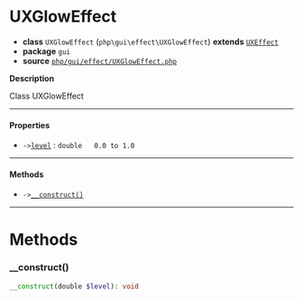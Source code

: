 # UXGlowEffect

- **class** `UXGlowEffect` (`php\gui\effect\UXGlowEffect`) **extends** [`UXEffect`](https://github.com/jphp-compiler/jphp/blob/master/jphp-gui-ext/api-docs/classes/php/gui/effect/UXEffect.md)
- **package** `gui`
- **source** [`php/gui/effect/UXGlowEffect.php`](./src/main/resources/JPHP-INF/sdk/php/gui/effect/UXGlowEffect.php)

**Description**

Class UXGlowEffect

---

#### Properties

- `->`[`level`](#prop-level) : `double   0.0 to 1.0`

---

#### Methods

- `->`[`__construct()`](#method-__construct)

---
# Methods

<a name="method-__construct"></a>

### __construct()
```php
__construct(double $level): void
```